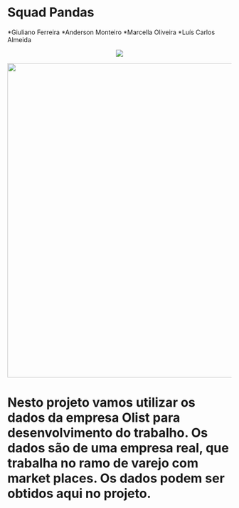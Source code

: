 # Squad Pandas 
 *Giuliano Ferreira
 *Anderson Monteiro
 *Marcella Oliveira
 *Luís Carlos Almeida

<p align="center">
<img src="https://img.shields.io/static/v1?label=Status&message=Em Andamento&color=green&style=for-the-badge"/>
</p>

<p align="center">
 <div class="container">
    <img src="https://github.com/luiscals1/olist-squad-pandas/blob/main/images/stack-labs.jpeg" width="720" height="705"/>
 </div>
</p>

# Nesto projeto vamos utilizar os dados da empresa Olist para desenvolvimento do trabalho. Os dados são de uma empresa real, que trabalha no ramo de varejo com market places. Os dados podem ser obtidos aqui no projeto.
 



